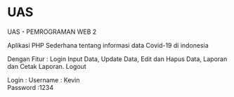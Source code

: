 # UAS
UAS - PEMROGRAMAN WEB 2

Aplikasi PHP Sederhana tentang informasi data Covid-19 di indonesia

Dengan Fitur :
Login
Input Data, 
Update Data, 
Edit dan Hapus Data, 
Laporan dan Cetak Laporan.
Logout

Login :
Username : Kevin	
Password :1234